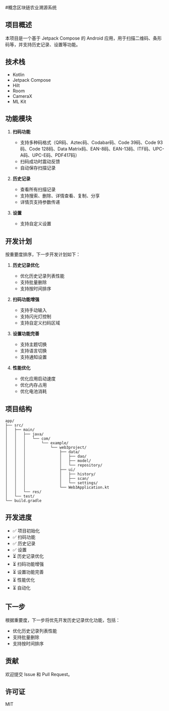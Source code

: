 #概念区块链农业溯源系统

## 项目概述
本项目是一个基于 Jetpack Compose 的 Android 应用，用于扫描二维码、条形码等，并支持历史记录、设置等功能。

## 技术栈
- Kotlin
- Jetpack Compose
- Hilt
- Room
- CameraX
- ML Kit

## 功能模块
1. **扫码功能**
   - 支持多种码格式（QR码、Aztec码、Codabar码、Code 39码、Code 93码、Code 128码、Data Matrix码、EAN-8码、EAN-13码、ITF码、UPC-A码、UPC-E码、PDF417码）
   - 扫码成功时震动反馈
   - 自动保存扫描记录

2. **历史记录**
   - 查看所有扫描记录
   - 支持搜索、删除、详情查看、复制、分享
   - 详情页支持参数传递

3. **设置**
   - 支持自定义设置

## 开发计划
按重要度排序，下一步开发计划如下：
1. **历史记录优化**
   - 优化历史记录列表性能
   - 支持批量删除
   - 支持按时间排序

2. **扫码功能增强**
   - 支持手动输入
   - 支持闪光灯控制
   - 支持自定义扫码区域

3. **设置功能完善**
   - 支持主题切换
   - 支持语言切换
   - 支持通知设置

4. **性能优化**
   - 优化应用启动速度
   - 优化内存占用
   - 优化电池消耗

## 项目结构
```
app/
├── src/
│   ├── main/
│   │   ├── java/
│   │   │   └── com/
│   │   │       └── example/
│   │   │           └── web3project/
│   │   │               ├── data/
│   │   │               │   ├── dao/
│   │   │               │   ├── model/
│   │   │               │   └── repository/
│   │   │               ├── ui/
│   │   │               │   ├── history/
│   │   │               │   ├── scan/
│   │   │               │   └── settings/
│   │   │               └── Web3Application.kt
│   │   └── res/
│   └── test/
└── build.gradle
```

## 开发进度
- ✅ 项目初始化
- ✅ 扫码功能
- ✅ 历史记录
- ✅ 设置
- ⏳ 历史记录优化
- ⏳ 扫码功能增强
- ⏳ 设置功能完善
- ⏳ 性能优化
- ⏳ 自动化

## 下一步
根据重要度，下一步将优先开发历史记录优化功能，包括：
- 优化历史记录列表性能
- 支持批量删除
- 支持按时间排序

## 贡献
欢迎提交 Issue 和 Pull Request。

## 许可证
MIT 
